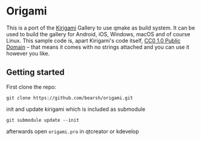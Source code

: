 # Origami

This is a port of the [Kirigami](https://techbase.kde.org/Kirigami) Gallery to use qmake as build system. It can be used to build the gallery for Android, iOS, Windows, macOS and of course Linux.
This sample code is, apart Kirigami's code itself,  [CC0 1.0 Public Domain](https://creativecommons.org/publicdomain/zero/1.0/) – that means it comes with no strings attached and you can use it however you 
like.

## Getting started

First clone the repo:
```
git clone https://github.com/bearsh/origami.git
```
init and update kirigami which is included as submodule
```
git submodule update --init
```
afterwards open `origami.pro` in qtcreator or kdevelop
